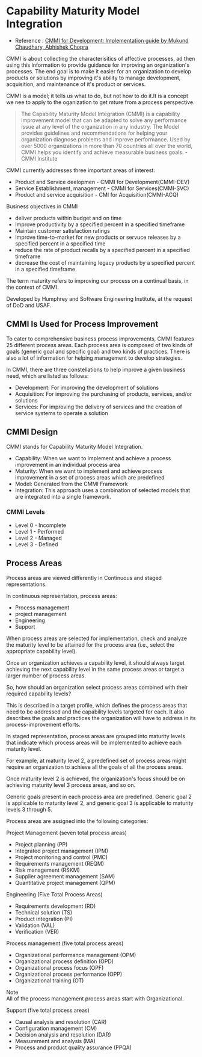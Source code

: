# Capability Maturity Model Integration

- Reference : [CMMI for Development: Implementation guide by Mukund Chaudhary, Abhishek Chopra](https://accenture.percipio.com/books/da2c8fd0-2495-11e7-9772-0242c0a80506#epubcfi(/6/8!/4/2%5Bepubmain%5D/2%5Bch001_s1_1%5D/2/2/1:0))

CMMI is about collecting the characterisitics of affective processes, ad then using this information to provide guidance for improving an organization's processes. The end goal is to make it easier for an organization to develop products or solutions by improving it's ability to manage development, acquisition, and maintenance of it's product or services.

CMMI is a model; it tells us what to do, but not how to do it.It is a concept we nee to apply to the oganization to get mture from a process perspective.

> The Capability Maturity Model Integration (CMMI) is a capability improvement model that can be adapted to solve any performance issue at any level of the organization in any industry. The Model provides guidelines and recommendations for helping your organization diagnose problems and improve performance. Used by over 5000 organizations in more than 70 countries all over the world, CMMI helps you identify and achieve measurable business goals. - CMMI Institute

CMMI currently addresses three important areas of interest:
- Product and Service deelopmen - CMMI for Development(CMMI-DEV)    
- Service Establishment, management - CMMI for Services(CMMI-SVC)
- Product and service acquisition - CMI for Acquisition(CMMI-ACQ)

Business objectives in CMMI

- deliver products within budget and on time
- Improve productivity by a specified percent in a specified timeframe
- Maintain customer satisfaction ratings
- Improve time-to-market for new products or servuce releases by a specified percent in a specified time
- reduce the rate of product recalls by a specified percent in a specified timeframe
- decrease the cost of maintaining legacy products by a specified percent in a specified timeframe

The term maturity refers to improving our process on a continual basis, in the context of CMMI.

Developed by Humphrey and Software Engineering Institute, at the request of DoD and USAF.

## CMMI Is Used for Process Improvement

To cater to comprehensive business process improvements, CMMI features 25 different process areas. Each process area is composed of two kinds of goals (generic goal and specific goal) and two kinds of practices. There is also a lot of information for helping management to develop strategies.

In CMMI, there are three constellations to help improve a given business need, which are listed as follows:

- Development: For improving the development of solutions
- Acquisition: For improving the purchasing of products, services, and/or solutions
- Services: For improving the delivery of services and the creation of service systems to operate a solution


## CMMI Design


CMMI stands for Capability Maturity Model Integration.

- Capability: When we want to implement and achieve a process improvement in an individual process area
- Maturity: When we want to implement and achieve process improvement in a set of process areas which are predefined
- Model: Generated from the CMMI Framework
- Integration: This approach uses a combination of selected models that are integrated into a single framework.

### CMMI Levels

- Level 0 - Incomplete
- Level 1 - Performed
- Level 2 - Managed
- Level 3 - Defined

## Process Areas

Process areas are viewed differently in Continuous and staged representations.

In continuous representation, process areas:

- Process management
- project management
- Engineering
- Support

When process areas are selected for implementation, check and analyze the maturity level to be attained for the process area (i.e., select the appropriate capability level).

Once an organization achieves a capability level, it should always target achieving the next capability level in the same process areas or target a larger number of process areas.

So, how should an organization select process areas combined with their required capability levels?

This is described in a target profile, which defines the process areas that need to be addressed and the capability levels targeted for each. It also describes the goals and practices the organization will have to address in its process-improvement efforts.

In staged representation, process areas are grouped into maturity levels that indicate which process areas will be implemented to achieve each maturity level.

For example, at maturity level 2, a predefined set of process areas might require an organization to achieve all the goals of all the process areas.

Once maturity level 2 is achieved, the organization's focus should be on achieving maturity level 3 process areas, and so on.

Generic goals present in each process area are predefined. Generic goal 2 is applicable to maturity level 2, and generic goal 3 is applicable to maturity levels 3 through 5.

Process areas are assigned into the following categories:

Project Management (seven total process areas)

- Project planning (PP)
- Integrated project management (IPM)
- Project monitoring and control (PMC)
- Requirements management (REQM)
- Risk management (RSKM)
- Supplier agreement management (SAM)
- Quantitative project management (QPM)

Engineering (Five Total Process Areas)

- Requirements development (RD)
- Technical solution (TS)
- Product integration (PI)
- Validation (VAL)
- Verification (VER)

Process management (five total process areas)

- Organizational performance management (OPM)
- Organizational process definition (OPD)
- Organizational process focus (OPF)
- Organizational process performance (OPP)
- Organizational training (OT)

Note	
All of the process management process areas start with Organizational.

Support (five total process areas)

- Causal analysis and resolution (CAR)
- Configuration management (CM)
- Decision analysis and resolution (DAR)
- Measurement and analysis (MA)
- Process and product quality assurance (PPQA)
